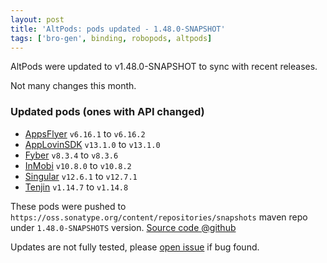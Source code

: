 ```yaml
---
layout: post
title: 'AltPods: pods updated - 1.48.0-SNAPSHOT'
tags: ['bro-gen', binding, robopods, altpods]
---
```

AltPods were updated to v1.48.0-SNAPSHOT to sync with recent releases.

Not many changes this month. 

### Updated pods (ones with API changed)

- [AppsFlyer](https://github.com/dkimitsa/robovm-robopods/tree/dev/v1.48.0/appsflyer)  `v6.16.1` to `v6.16.2`
- [AppLovinSDK](https://github.com/dkimitsa/robovm-robopods/tree/dev/v1.48.0/applovinsdk/)  `v13.1.0` to `v13.1.0`
- [Fyber](https://github.com/dkimitsa/robovm-robopods/tree/dev/v1.48.0/fyber)          `v8.3.4` to `v8.3.6`
- [InMobi](https://github.com/dkimitsa/robovm-robopods/tree/dev/v1.48.0/inmobi/)       `v10.8.0` to `v10.8.2`
- [Singular](https://github.com/dkimitsa/robovm-robopods/tree/dev/v1.48.0/singular/)   `v12.6.1` to `v12.7.1`
- [Tenjin](https://github.com/dkimitsa/robovm-robopods/tree/dev/v1.48.0/tenjin/)       `v1.14.7` to `v1.14.8`

These pods were pushed to `https://oss.sonatype.org/content/repositories/snapshots` maven repo under `1.48.0-SNAPSHOTS` version.
[Source code @github](https://github.com/dkimitsa/robovm-robopods/tree/dev/v1.48.0)

Updates are not fully tested, please [open issue](https://github.com/dkimitsa/robovm-robopods/issues/new) if bug found.
